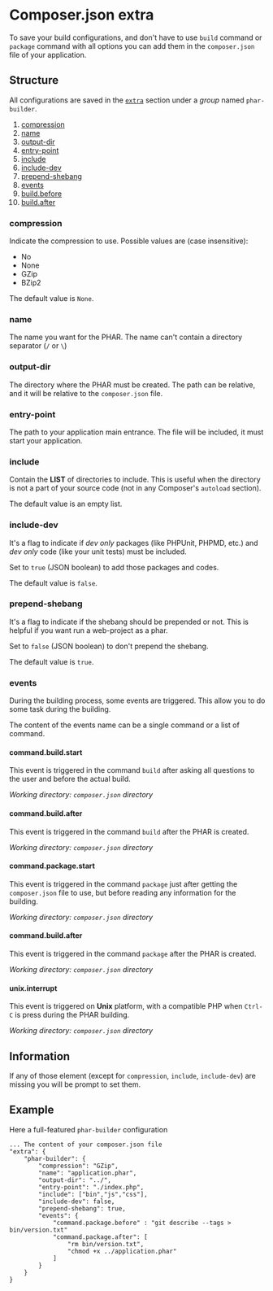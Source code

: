 # Composer.json extra

To save your build configurations, and don't have to use `build` command or `package` command with all options you can add them in the `composer.json` file of your application.

## Structure

All configurations are saved in the [`extra`](https://getcomposer.org/doc/04-schema.md#extra) section under a _group_ named `phar-builder`.

1. [compression](#compression)
1. [name](#name)
1. [output-dir](#output-dir)
1. [entry-point](#entry-point)
1. [include](#include)
1. [include-dev](#include-dev)
1. [prepend-shebang](#prepend-shebang)
1. [events](#events)
  1. [build.before](#build.before)
  1. [build.after](#build.after)

### compression

Indicate the compression to use.
Possible values are (case insensitive):
 - No
 - None
 - GZip
 - BZip2

The default value is `None`.

### name

The name you want for the PHAR.
The name can't contain a directory separator (` / ` or ` \ `)

### output-dir

The directory where the PHAR must be created. The path can be relative, and it will be relative to the `composer.json` file.

### entry-point

The path to your application main entrance. The file will be included, it must start your application.

### include

Contain the **LIST** of directories to include.
This is useful when the directory is not a part of your source code (not in any Composer's `autoload` section).

The default value is an empty list.

### include-dev

It's a flag to indicate if _dev only_ packages (like PHPUnit, PHPMD, etc.) and _dev only_ code (like your unit tests) must be included.

Set to `true` (JSON boolean) to add those packages and codes.

The default value is `false`.

### prepend-shebang

It's a flag to indicate if the shebang should be prepended or not. This is helpful if you want run a web-project as a phar.

Set to `false` (JSON boolean) to don't prepend the shebang.

The default value is `true`.

### events

During the building process, some events are triggered. This allow you to do some task during the building.

The content of the events name can be a single command or a list of command.


#### command.build.start

This event is triggered in the command `build` after asking all questions to the user and before the actual build.

_Working directory: `composer.json` directory_

#### command.build.after

This event is triggered in the command `build` after the PHAR is created.

_Working directory: `composer.json` directory_

#### command.package.start

This event is triggered in the command `package` just after getting the `composer.json` file to use, but before reading any information for the building.

_Working directory: `composer.json` directory_

#### command.build.after

This event is triggered in the command `package` after the PHAR is created.

_Working directory: `composer.json` directory_

#### unix.interrupt

This event is triggered on **Unix** platform, with a compatible PHP when `Ctrl-C` is press during the PHAR building.

_Working directory: `composer.json` directory_

## Information

If any of those element (except for `compression`, `include`, `include-dev`) are missing you will be prompt to set them.

## Example

Here a full-featured `phar-builder` configuration

```
... The content of your composer.json file
"extra": {
    "phar-builder": {
        "compression": "GZip",
        "name": "application.phar",
        "output-dir": "../",
        "entry-point": "./index.php",
        "include": ["bin","js","css"],
        "include-dev": false,
        "prepend-shebang": true,
        "events": {
            "command.package.before" : "git describe --tags > bin/version.txt"
            "command.package.after": [
                "rm bin/version.txt",
                "chmod +x ../application.phar"
            ]
        }
    }
}
```

